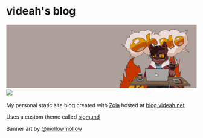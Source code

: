 # videah's blog

![](static/images/banners/hello-is-this-thing-on.png)
![](https://github.com/videah/blog/actions/workflows/docker.yml/badge.svg)

My personal static site blog created with [Zola](https://www.getzola.org)
hosted at [blog.videah.net](https://blog.videah.net)

Uses a custom theme called [sigmund](https://github.com/videah/sigmund)

Banner art by [@mollowmollow](https://twitter.com/mollowmollow)